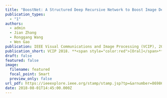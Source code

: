```yaml
---
title: "BoostNet: A Structured Deep Recursive Network to Boost Image Deblocking"
publication_types:
  - "1"
authors:
  - admin
  - Jian Zhang
  - Ronggang Wang
  - Wen Gao
publication: IEEE Visual Communications and Image Processing (VCIP), 2018. **<span style="color:red">[Oral]</span>**
publication_short: VCIP 2018. **<span style="color:red">[Oral]</span>**
draft: false
featured: false
image:
  filename: featured
  focal_point: Smart
  preview_only: false
url_pdf: https://ieeexplore.ieee.org/stamp/stamp.jsp?tp=&arnumber=8698678
date: 2018-08-01T14:45:00.000Z
---
```

